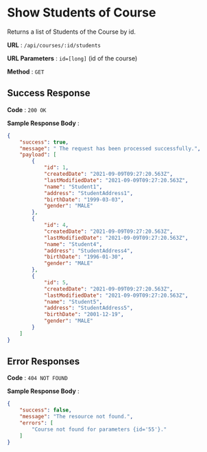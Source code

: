 # Show Students of Course

Returns a list of Students of the Course by id.

**URL** : `/api/courses/:id/students`

**URL Parameters** : `id=[long]` (id of the course)

**Method** : `GET`

## Success Response

**Code** : `200 OK`

**Sample Response Body** :

```json
{
    "success": true,
    "message": " The request has been processed successfully.",
    "payload": [
        {
            "id": 1,
            "createdDate": "2021-09-09T09:27:20.563Z",
            "lastModifiedDate": "2021-09-09T09:27:20.563Z",
            "name": "Student1",
            "address": "StudentAddress1",
            "birthDate": "1999-03-03",
            "gender": "MALE"
        },
        {
            "id": 4,
            "createdDate": "2021-09-09T09:27:20.563Z",
            "lastModifiedDate": "2021-09-09T09:27:20.563Z",
            "name": "Student4",
            "address": "StudentAddress4",
            "birthDate": "1996-01-30",
            "gender": "MALE"
        },
        {
            "id": 5,
            "createdDate": "2021-09-09T09:27:20.563Z",
            "lastModifiedDate": "2021-09-09T09:27:20.563Z",
            "name": "Student5",
            "address": "StudentAddress5",
            "birthDate": "2001-12-19",
            "gender": "MALE"
        }
    ]
}
```

## Error Responses

**Code** : `404 NOT FOUND`

**Sample Response Body** : 
```json
{
    "success": false,
    "message": "The resource not found.",
    "errors": [
        "Course not found for parameters {id='55'}."
    ]
}
```